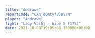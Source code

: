 ```yaml
---
title: "Andrawe"
reportCode: "6XhjdQmtyfBJDVzN"
player: "Andrawe"
fight: "Lady Vashj - Wipe 5 (17%)"
date: 2021-10-03T19:05:08.133000+00:00
---
```

